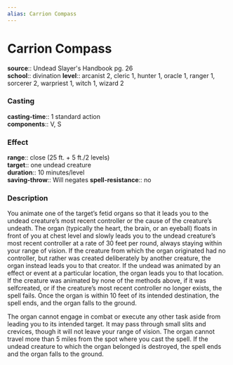```yaml
---
alias: Carrion Compass
---
```


# Carrion Compass 

**source**:: Undead Slayer's Handbook pg. 26  
**school**:: divination
**level**:: arcanist 2, cleric 1, hunter 1, oracle 1, ranger 1, sorcerer 2, warpriest 1, witch 1, wizard 2

### Casting 

**casting-time**:: 1 standard action  
**components**:: V, S

### Effect 

**range**:: close (25 ft. + 5 ft./2 levels)  
**target**:: one undead creature  
**duration**:: 10 minutes/level  
**saving-throw**:: Will negates
**spell-resistance**:: no

### Description 

You animate one of the target’s fetid organs so that it leads you to the undead creature’s most recent controller or the cause of the creature’s undeath. The organ (typically the heart, the brain, or an eyeball) floats in front of you at chest level and slowly leads you to the undead creature’s most recent controller at a rate of 30 feet per round, always staying within your range of vision. If the creature from which the organ originated had no controller, but rather was created deliberately by another creature, the organ instead leads you to that creator. If the undead was animated by an effect or event at a particular location, the organ leads you to that location. If the creature was animated by none of the methods above, if it was selfcreated, or if the creature’s most recent controller no longer exists, the spell fails. Once the organ is within 10 feet of its intended destination, the spell ends, and the organ falls to the ground.  
  
The organ cannot engage in combat or execute any other task aside from leading you to its intended target. It may pass through small slits and crevices, though it will not leave your range of vision. The organ cannot travel more than 5 miles from the spot where you cast the spell. If the undead creature to which the organ belonged is destroyed, the spell ends and the organ falls to the ground.
